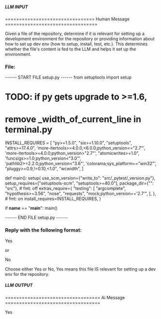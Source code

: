 ##### LLM INPUT #####
================================ Human Message =================================

Given a file of the repository, determine if it is relevant for setting up a development environment for the repository or providing information about how to set up dev env (how to setup, install, test, etc.). This determines whether the file's content is fed to the LLM and helps it set up the environment.

### File:
------ START FILE setup.py ------
from setuptools import setup

# TODO: if py gets upgrade to >=1.6,
#       remove _width_of_current_line in terminal.py
INSTALL_REQUIRES = [
    "py>=1.5.0",
    "six>=1.10.0",
    "setuptools",
    "attrs>=17.4.0",
    'more-itertools>=4.0.0,<6.0.0;python_version<="2.7"',
    'more-itertools>=4.0.0;python_version>"2.7"',
    "atomicwrites>=1.0",
    'funcsigs>=1.0;python_version<"3.0"',
    'pathlib2>=2.2.0;python_version<"3.6"',
    'colorama;sys_platform=="win32"',
    "pluggy>=0.9,!=0.10,<1.0",
    "wcwidth",
]


def main():
    setup(
        use_scm_version={"write_to": "src/_pytest/_version.py"},
        setup_requires=["setuptools-scm", "setuptools>=40.0"],
        package_dir={"": "src"},
        # fmt: off
        extras_require={
            "testing": [
                "argcomplete",
                "hypothesis>=3.56",
                "nose",
                "requests",
                "mock;python_version=='2.7'",
            ],
        },
        # fmt: on
        install_requires=INSTALL_REQUIRES,
    )


if __name__ == "__main__":
    main()

------ END FILE setup.py ------

### Reply with the following format:

<rel>Yes</rel>

or

<rel>No</rel>

Choose either Yes or No, Yes means this file IS relevant for setting up a dev env for the repository.

##### LLM OUTPUT #####
================================== Ai Message ==================================

<rel>Yes</rel>